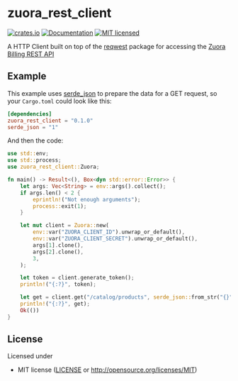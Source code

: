 # zuora_rest_client

[![crates.io](https://img.shields.io/crates/v/zuora_rest_client.svg)](https://crates.io/crates/zuora_rest_client)
[![Documentation](https://docs.rs/zuora_rest_client/badge.svg)](https://docs.rs/zuora_rest_client)
[![MIT licensed](https://img.shields.io/crates/l/zuora_rest_client.svg)](./LICENSE)

A HTTP Client built on top of the [reqwest](https://crates.io/crates/reqwest) package for accessing the [Zuora Billing REST API](https://www.zuora.com/developer/api-reference/)

## Example

This example uses [serde_json](https://crates.io/crates/serde_json) to prepare the data for a GET request, so your `Cargo.toml` could look like this:

```toml
[dependencies]
zuora_rest_client = "0.1.0"
serde_json = "1"
```

And then the code:

```rust
use std::env;
use std::process;
use zuora_rest_client::Zuora;

fn main() -> Result<(), Box<dyn std::error::Error>> {
    let args: Vec<String> = env::args().collect();
    if args.len() < 2 {
        eprintln!("Not enough arguments");
        process::exit(1);
    }

    let mut client = Zuora::new(
        env::var("ZUORA_CLIENT_ID").unwrap_or_default(),
        env::var("ZUORA_CLIENT_SECRET").unwrap_or_default(),
        args[1].clone(),
        args[2].clone(),
        3,
    );

    let token = client.generate_token();
    println!("{:?}", token);

    let get = client.get("/catalog/products", serde_json::from_str("{}").unwrap());
    println!("{:?}", get);
    Ok(())
}
```

## License

Licensed under

- MIT license ([LICENSE](LICENSE) or http://opensource.org/licenses/MIT)
